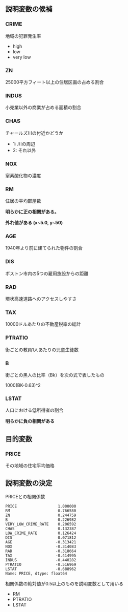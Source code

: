## 説明変数の候補

### CRIME

地域の犯罪発生率

- high
- low
- very low

### ZN

25000平方フィート以上の住居区画の占める割合

### INDUS

小売業以外の商業が占める面積の割合

### CHAS

チャールズ川の付近かどうか

- 1: 川の周辺
- 2: それ以外

### NOX

窒素酸化物の濃度

### RM

住居の平均部屋数

**明らかに正の相関がある。**

**外れ値がある (x~5.0, y~50)**

### AGE

1940年より前に建てられた物件の割合

### DIS

ボストン市内の5つの雇用施設からの距離

### RAD

環状高速道路へのアクセスしやすさ

### TAX

10000ドルあたりの不動産税率の総計

### PTRATIO

街ごとの教員1人あたりの児童生徒数

### B

街ごとの黒人の比率（Bk）を次の式で表したもの

1000(BK-0.63)^2

### LSTAT

人口における低所得者の割合

**明らかに負の相関がある**

## 目的変数

### PRICE

その地域の住宅平均価格

## 説明変数の決定

PRICEとの相関係数

```
PRICE                  1.000000
RM                     0.766580
ZN                     0.244759
B                      0.226982
VERY_LOW_CRIME_RATE    0.206592
CHAS                   0.132387
LOW_CRIME_RATE         0.126424
DIS                    0.071812
AGE                   -0.313421
NOX                   -0.314083
RAD                   -0.318664
TAX                   -0.414995
INDUS                 -0.440282
PTRATIO               -0.516969
LSTAT                 -0.688962
Name: PRICE, dtype: float64
```

相関係数の絶対値が0.5以上のものを説明変数として用いる

- RM
- PTRATIO
- LSTAT